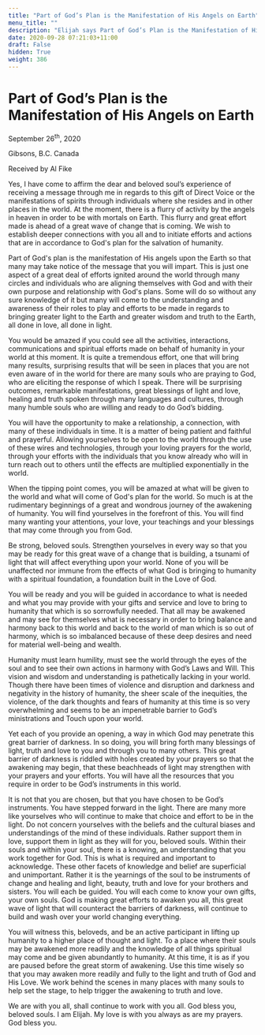 ```yaml
---
title: "Part of God’s Plan is the Manifestation of His Angels on Earth"
menu_title: ""
description: "Elijah says Part of God’s Plan is the Manifestation of His Angels on Earth"
date: 2020-09-28 07:21:03+11:00
draft: False
hidden: True
weight: 386
---
```

# Part of God’s Plan is the Manifestation of His Angels on Earth

September 26<sup>th</sup>, 2020

Gibsons, B.C. Canada

Received by Al Fike



Yes, I have come to affirm the dear and beloved soul’s experience of receiving a message through me in regards to this gift of Direct Voice or the manifestations of spirits through individuals where she resides and in other places in the world. At the moment, there is a flurry of activity by the angels in heaven in order to be with mortals on Earth. This flurry and great effort made is ahead of a great wave of change that is coming. We wish to establish deeper connections with you all and to initiate efforts and actions that are in accordance to God's plan for the salvation of humanity. 

Part of God's plan is the manifestation of His angels upon the Earth so that many may take notice of the message that you will impart. This is just one aspect of a great deal of efforts ignited around the world through many circles and individuals who are aligning themselves with God and with their own purpose and relationship with God's plans. Some will do so without any sure knowledge of it but many will come to the understanding and awareness of their roles to play and efforts to be made in regards to bringing greater light to the Earth and greater wisdom and truth to the Earth, all done in love, all done in light.

You would be amazed if you could see all the activities, interactions, communications and spiritual efforts made on behalf of humanity in your world at this moment. It is quite a tremendous effort, one that will bring many results, surprising results that will be seen in places that you are not even aware of in the world for there are many souls who are praying to God, who are eliciting the response of which I speak. There will be surprising outcomes, remarkable manifestations, great blessings of light and love, healing and truth spoken through many languages and cultures, through many humble souls who are willing and ready to do God’s bidding.

You will have the opportunity to make a relationship, a connection, with many of these individuals in time. It is a matter of being patient and faithful and prayerful. Allowing yourselves to be open to the world through the use of these wires and technologies, through your loving prayers for the world, through your efforts with the individuals that you know already who will in turn reach out to others until the effects are multiplied exponentially in the world.

When the tipping point comes, you will be amazed at what will be given to the world and what will come of God's plan for the world. So much is at the rudimentary beginnings of a great and wondrous journey of the awakening of humanity. You will find yourselves in the forefront of this. You will find many wanting your attentions, your love, your teachings and your blessings that may come through you from God. 

Be strong, beloved souls. Strengthen yourselves in every way so that you may be ready for this great wave of a change that is building, a tsunami of light that will affect everything upon your world. None of you will be unaffected nor immune from the effects of what God is bringing to humanity with a spiritual foundation, a foundation built in the Love of God. 

You will be ready and you will be guided in accordance to what is needed and what you may provide with your gifts and service and love to bring to humanity that which is so sorrowfully needed. That all may be awakened and may see for themselves what is necessary in order to bring balance and harmony back to this world and back to the world of man which is so out of harmony, which is so imbalanced because of these deep desires and need for material well-being and wealth.

Humanity must learn humility, must see the world through the eyes of the soul and to see their own actions in harmony with God’s Laws and Will. This vision and wisdom and understanding is pathetically lacking in your world. Though there have been times of violence and disruption and darkness and negativity in the history of humanity, the sheer scale of the inequities, the violence, of the dark thoughts and fears of humanity at this time is so very overwhelming and seems to be an impenetrable barrier to God’s ministrations and Touch upon your world.

Yet each of you provide an opening, a way in which God may penetrate this great barrier of darkness. In so doing, you will bring forth many blessings of light, truth and love to you and through you to many others. This great barrier of darkness is riddled with holes created by your prayers so that the awakening may begin, that these beachheads of light may strengthen with your prayers and your efforts. You will have all the resources that you require in order to be God’s instruments in this world.

It is not that you are chosen, but that you have chosen to be God’s instruments. You have stepped forward in the light. There are many more like yourselves who will continue to make that choice and effort to be in the light. Do not concern yourselves with the beliefs and the cultural biases and understandings of the mind of these individuals. Rather support them in love, support them in light as they will for you, beloved souls. Within their souls and within your soul, there is a knowing, an understanding that you work together for God. This is what is required and important to acknowledge. 
These other facets of knowledge and belief are superficial and unimportant. Rather it is the yearnings of the soul to be instruments of change and healing and light, beauty, truth and love for your brothers and sisters. You will each be guided. You will each come to know your own gifts, your own souls. God is making great efforts to awaken you all, this great wave of light that will counteract the barriers of darkness, will continue to build and wash over your world changing everything.

You will witness this, beloveds, and be an active participant in lifting up humanity to a higher place of thought and light. To a place where their souls may be awakened more readily and the knowledge of all things spiritual may come and be given abundantly to humanity. At this time, it is as if you are paused before the great storm of awakening. Use this time wisely so that you may awaken more readily and fully to the light and truth of God and His Love. We work behind the scenes in many places with many souls to help set the stage, to help trigger the awakening to truth and love.

We are with you all, shall continue to work with you all. God bless you, beloved souls. I am Elijah. My love is with you always as are my prayers. God bless you. 